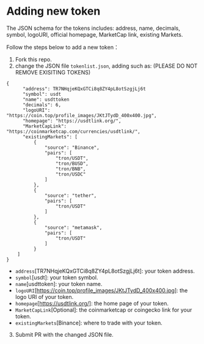 # Adding new token
The JSON schema for the tokens includes: address, name, decimals, symbol, logoURI, official homepage, MarketCap link, existing Markets.

Follow the steps below to add a new token：
1) Fork this repo.
2) change the JSON file `tokenlist.json`, adding such as: (PLEASE DO NOT REMOVE EXISITING TOKENS)
```
{
      "address": TR7NHqjeKQxGTCi8q8ZY4pL8otSzgjLj6t
      "symbol": usdt
      "name": usdttoken
      "decimals": 6,
      "logoURI": "https://coin.top/profile_images/JKtJTydD_400x400.jpg",
      "homepage": "https://usdtlink.org/",
      "MarketCapLink": "https://coinmarketcap.com/currencies/usdtlink/",
      "existingMarkets": [
          {
              "source": "Binance",
              "pairs": [
                  "tron/USDT",
                  "tron/BUSD",
                  "tron/BNB",
                  "tron/USDC"
              ]
          },
          {
              "source": "tether",
              "pairs": [
                  "tron/USDT"
              ]
          },
          {
              "source": "metamask",
              "pairs": [
                  "tron/USDT"
              ]
          }
    ]
}
```
* `address`[TR7NHqjeKQxGTCi8q8ZY4pL8otSzgjLj6t]: your token address.
* `symbol`[usdt]: your token symbol.
* `name`[usdttoken]: your token name.
* `logoURI`[https://coin.top/profile_images/JKtJTydD_400x400.jpg]: the logo URI of your token.
* `homepage`[https://usdtlink.org/]: the home page of your token.
* `MarketCapLink`[Optional]: the coinmarketcap or coingecko link for your token.
* `existingMarkets`[Binance]: where to trade with your token.
3) Submit PR with the changed JSON file.


